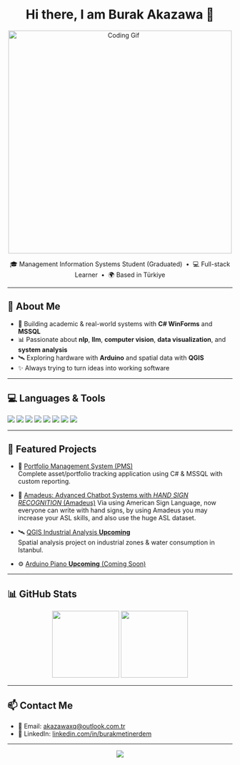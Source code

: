 <h1 align="center">Hi there, I am Burak Akazawa 👋</h1>

<p align="center">
  <img src="https://i.pinimg.com/originals/1f/0b/d5/1f0bd50dcf6befbf40217d62f5117031.gif" width="500" alt="Coding Gif" />
</p>

<p align="center">
  🎓 Management Information Systems Student (Graduated) &nbsp;•&nbsp;
  💻 Full-stack Learner &nbsp;•&nbsp;
  🌍 Based in Türkiye
</p>

---

## 🧠 About Me

- 💼 Building academic & real-world systems with **C# WinForms** and **MSSQL**
- 📊 Passionate about **nlp**, **llm**, **computer vision**, **data visualization**, and **system analysis**
- 🛰️ Exploring hardware with **Arduino** and spatial data with **QGIS**
- ✨ Always trying to turn ideas into working software

---

## 💻 Languages & Tools

<p align="left">
  <img src="https://img.shields.io/badge/C%23-239120?style=for-the-badge&logo=c-sharp&logoColor=white" />
  <img src="https://img.shields.io/badge/.NET-512BD4?style=for-the-badge&logo=dotnet&logoColor=white" />
  <img src="https://img.shields.io/badge/Microsoft%20SQL%20Server-CC2927?style=for-the-badge&logo=microsoftsqlserver&logoColor=white" />
  <img src="https://img.shields.io/badge/Python-3776AB?style=for-the-badge&logo=python&logoColor=white" />
  <img src="https://img.shields.io/badge/Java-ED8B00?style=for-the-badge&logo=java&logoColor=white" />
  <img src="https://img.shields.io/badge/Arduino-00979D?style=for-the-badge&logo=arduino&logoColor=white" />
  <img src="https://img.shields.io/badge/QGIS-589632?style=for-the-badge&logo=qgis&logoColor=white" />
  <img src="https://img.shields.io/badge/GitHub-181717?style=for-the-badge&logo=github&logoColor=white" />
</p>

---

## 📂 Featured Projects

- 🔐 [Portfolio Management System (PMS)](https://github.com/AkazawaxQ/PortfolioMS)  
  Complete asset/portfolio tracking application using C# & MSSQL with custom reporting.

- 👾 [Amadeus: Advanced Chatbot Systems with *HAND SIGN RECOGNITION* (Amadeus)](#)
  Via using American Sign Language, now everyone can write with hand signs, by using Amadeus you may increase your ASL skills, and also use the huge ASL dataset.

- 🛰️ [QGIS Industrial Analysis **Upcoming** ](#)  
  Spatial analysis project on industrial zones & water consumption in Istanbul.

- ⚙️ [Arduino Piano **Upcoming**  (Coming Soon)](#)  
  

---

## 📊 GitHub Stats

<p align="center">
  <img src="https://github-readme-stats.vercel.app/api?username=AkazawaxQ&show_icons=true&theme=github_dark&hide_border=true" height="150"/>
  <img src="https://github-readme-stats.vercel.app/api/top-langs/?username=AkazawaxQ&layout=compact&theme=github_dark&hide_border=true" height="150"/>
</p>

---

## 📫 Contact Me

- 💌 Email: akazawaxq@outlook.com.tr
- 🔗 LinkedIn: [linkedin.com/in/burakmetinerdem](https://linkedin.com/in/burakmetinerdem)

---

<p align="center">
  <img src="https://capsule-render.vercel.app/api?type=waving&color=0:5e60ce,100:7209b7&height=120&section=footer" />
</p>
